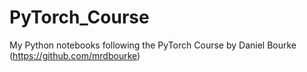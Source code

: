 # PyTorch_Course
My Python notebooks following the PyTorch Course by Daniel Bourke (https://github.com/mrdbourke)
